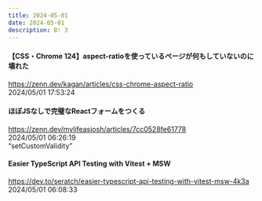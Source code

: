 ```yaml
---
title: 2024-05-01
date: 2024-05-01
description: B! 3
---
```


#### 【CSS・Chrome 124】aspect-ratioを使っているページが何もしていないのに壊れた
https://zenn.dev/kagan/articles/css-chrome-aspect-ratio<br>
2024/05/01 17:53:24<br>


#### ほぼJSなしで完璧なReactフォームをつくる
https://zenn.dev/mylifeasjosh/articles/7cc0528fe61778<br>
2024/05/01 06:26:19<br>
“setCustomValidity”


#### Easier TypeScript API Testing with Vitest + MSW
https://dev.to/seratch/easier-typescript-api-testing-with-vitest-msw-4k3a<br>
2024/05/01 06:08:33<br>


